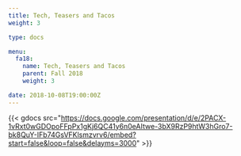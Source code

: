 ```yaml
---
title: Tech, Teasers and Tacos
weight: 3

type: docs

menu:
  fa18:
    name: Tech, Teasers and Tacos
    parent: Fall 2018
    weight: 3

date: 2018-10-08T19:00:00Z
---
```


{{< gdocs src="https://docs.google.com/presentation/d/e/2PACX-1vRxt0wGDOpoFFpPx1gKj6QC41y6n0eAItwe-3bX9RzP9htW3hGro7-bk8QuY-IFb74GsVFKlsmzvrv6/embed?start=false&loop=false&delayms=3000" >}}